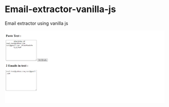 # Email-extractor-vanilla-js
Email extractor using vanilla js

![screenshot](https://github.com/anshuldaksh2016/Email-extractor-vanilla-js/blob/main/email-capture.png)
